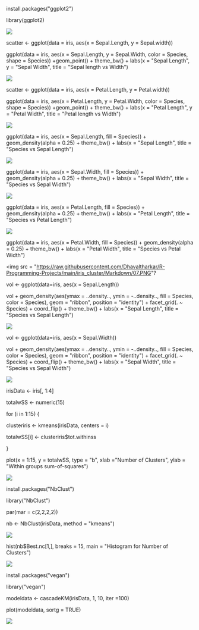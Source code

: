 install.packages("ggplot2")

library(ggplot2)

<img src = "https://raw.githubusercontent.com/Dhavaltharkar/R-Programming-Projects/main/iris_cluster/Markdown/01.PNG">


scatter <- ggplot(data = iris, aes(x = Sepal.Length, y = Sepal.width))

ggplot(data = iris, aes(x = Sepal.Length, y = Sepal.Width, color = Species, shape = Species)) +geom_point() + theme_bw() + labs(x = "Sepal Length", y = "Sepal Width", title = "Sepal length vs Width")

<img src = "https://raw.githubusercontent.com/Dhavaltharkar/R-Programming-Projects/main/iris_cluster/Markdown/02.PNG">

scatter <- ggplot(data = iris, aes(x = Petal.Length, y = Petal.width))

ggplot(data = iris, aes(x = Petal.Length, y = Petal.Width, color = Species, shape = Species)) +geom_point() + theme_bw() + labs(x = "Petal Length", y = "Petal Width", title = "Petal length vs Width")

<img src = "https://raw.githubusercontent.com/Dhavaltharkar/R-Programming-Projects/main/iris_cluster/Markdown/03.PNG">

ggplot(data = iris, aes(x = Sepal.Length, fill = Species)) + geom_density(alpha = 0.25) +  theme_bw() + labs(x = "Sepal Length", title = "Species vs Sepal Length")

<img src = "https://raw.githubusercontent.com/Dhavaltharkar/R-Programming-Projects/main/iris_cluster/Markdown/04.PNG">

ggplot(data = iris, aes(x = Sepal.Width, fill = Species)) + geom_density(alpha = 0.25) +  theme_bw() + labs(x = "Sepal Width", title = "Species vs Sepal Width")

<img src = "https://raw.githubusercontent.com/Dhavaltharkar/R-Programming-Projects/main/iris_cluster/Markdown/05.PNG">

ggplot(data = iris, aes(x = Petal.Length, fill = Species)) + geom_density(alpha = 0.25) +  theme_bw() + labs(x = "Petal Length", title = "Species vs Petal Length")

<img src = "https://raw.githubusercontent.com/Dhavaltharkar/R-Programming-Projects/main/iris_cluster/Markdown/06.PNG">

ggplot(data = iris, aes(x = Petal.Width, fill = Species)) + geom_density(alpha = 0.25) +  theme_bw() + labs(x = "Petal Width", title = "Species vs Petal Width")

<img src = "https://raw.githubusercontent.com/Dhavaltharkar/R-Programming-Projects/main/iris_cluster/Markdown/07.PNG"?

vol <- ggplot(data=iris, aes(x = Sepal.Length))

vol + geom_density(aes(ymax = ..density.., ymin = -..density.., fill = Species, color = Species),  geom = "ribbon", position = "identity") +  facet_grid(. ~ Species) +  coord_flip() +  theme_bw() +  labs(x = "Sepal Length", title = "Species vs Sepal Length")

<img src = "https://raw.githubusercontent.com/Dhavaltharkar/R-Programming-Projects/main/iris_cluster/Markdown/08.PNG">

vol <- ggplot(data=iris, aes(x = Sepal.Width))

vol + geom_density(aes(ymax = ..density.., ymin = -..density.., fill = Species, color = Species),  geom = "ribbon", position = "identity") +  facet_grid(. ~ Species) +  coord_flip() +  theme_bw() +  labs(x = "Sepal Width", title = "Species vs Sepal Width")

<img src = "https://raw.githubusercontent.com/Dhavaltharkar/R-Programming-Projects/main/iris_cluster/Markdown/09.PNG">

irisData <- iris[, 1:4]

totalwSS <- numeric(15)

for (i in 1:15) {

  clusteriris <- kmeans(irisData, centers = i) 

  totalwSS[i] <- clusteriris$tot.withinss

}

plot(x = 1:15, y = totalwSS, type = "b", xlab ="Number of Clusters", ylab = "Within groups sum-of-squares")

<img src = "https://raw.githubusercontent.com/Dhavaltharkar/R-Programming-Projects/main/iris_cluster/Markdown/10.PNG">

install.packages("NbClust")

library("NbClust")

par(mar = c(2,2,2,2))

nb <- NbClust(irisData, method = "kmeans")

<img src = "https://raw.githubusercontent.com/Dhavaltharkar/R-Programming-Projects/main/iris_cluster/Markdown/11.PNG">

hist(nb$Best.nc[1,], breaks =  15, main = "Histogram for Number of Clusters")

<img src = "https://raw.githubusercontent.com/Dhavaltharkar/R-Programming-Projects/main/iris_cluster/Markdown/12.PNG">

install.packages("vegan")

library("vegan")

modeldata <- cascadeKM(irisData, 1, 10, iter =100)

plot(modeldata, sortg = TRUE)

<img src = "https://raw.githubusercontent.com/Dhavaltharkar/R-Programming-Projects/main/iris_cluster/Markdown/13.PNG">

